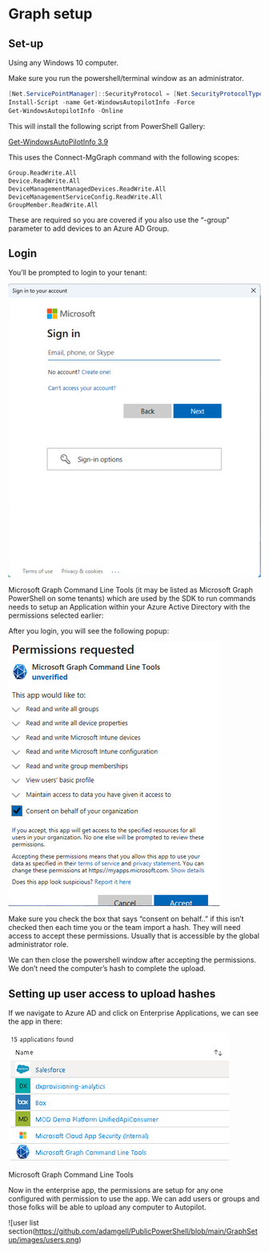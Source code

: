 # Graph setup

## Set-up

Using any Windows 10 computer. 

Make sure you run the powershell/terminal window as an administrator. 

```powershell
[Net.ServicePointManager]::SecurityProtocol = [Net.SecurityProtocolType]::Tls12
Install-Script -name Get-WindowsAutopilotInfo -Force
Get-WindowsAutopilotInfo -Online
```

This will install the following script from PowerShell Gallery: 

[Get-WindowsAutoPilotInfo 3.9](https://www.powershellgallery.com/packages/Get-WindowsAutoPilotInfo/3.9)

This uses the Connect-MgGraph command with the following scopes:

```
Group.ReadWrite.All
Device.ReadWrite.All
DeviceManagementManagedDevices.ReadWrite.All
DeviceManagementServiceConfig.ReadWrite.All
GroupMember.ReadWrite.All
```

These are required so you are covered if you also use the “-group” parameter to add devices to an Azure AD Group.

## Login

You’ll be prompted to login to your tenant:

![login box for azure ad](https://github.com/adamgell/PublicPowerShell/blob/main/GraphSetup/images/login.png)

Microsoft Graph Command Line Tools (it may be listed as Microsoft Graph PowerShell on some tenants) which are used by the SDK to run commands needs to setup an Application within your Azure Active Directory with the permissions selected earlier:

After you login, you will see the following popup: 

![permissions box for autopilot script](https://github.com/adamgell/PublicPowerShell/blob/main/GraphSetup/images/perm_check.png)

Make sure you check the box that says “consent on behalf..” if this isn’t checked then each time you or the team import a hash. They will need access to accept these permissions. Usually that is accessible by the global administrator role. 

We can then close the powershell window after accepting the permissions. We don’t need the computer’s hash to complete the upload. 

## Setting up user access to upload hashes

If we navigate to Azure AD and click on Enterprise Applications, we can see the app in there:

![Microsoft Graph Command Line Tools](https://github.com/adamgell/PublicPowerShell/blob/main/GraphSetup/images/applist.png)

Microsoft Graph Command Line Tools

Now in the enterprise app, the permissions are setup for any one configured with permission to use the app. We can add users or groups and those folks will be able to upload any computer to Autopilot. 

![user list section(https://github.com/adamgell/PublicPowerShell/blob/main/GraphSetup/images/users.png)
